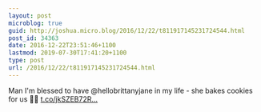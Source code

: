 ```yaml
---
layout: post
microblog: true
guid: http://joshua.micro.blog/2016/12/22/t811917145231724544.html
post_id: 34363
date: 2016-12-22T23:51:46+1100
lastmod: 2019-07-30T17:41:20+1100
type: post
url: /2016/12/22/t811917145231724544.html
---
```

Man I'm blessed to have @hellobrittanyjane in my life - she bakes cookies for us 🎅🏼 [t.co/jkSZEB72R...](https://t.co/jkSZEB72RR)
